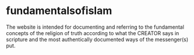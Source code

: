 # fundamentalsofislam
The website is intended for documenting and referring to the fundamental concepts of the religion of truth according to what the CREATOR says in scripture and the most authentically documented ways of the messenger(s) put.
